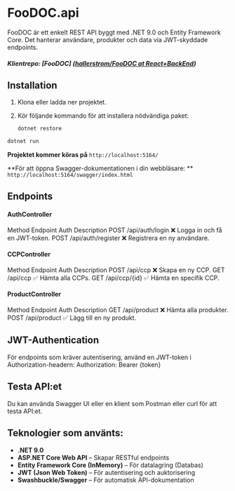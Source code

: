 # FooDOC.api

FooDOC är ett enkelt REST API byggt med .NET 9.0 och Entity Framework Core. Det hanterar användare, produkter och data via JWT-skyddade endpoints.

##### Klientrepo: [FooDOC] ([hallerstrom/FooDOC at React+BackEnd](https://github.com/hallerstrom/FooDOC/tree/React%2BBackEnd))

## Installation

1. Klona eller ladda ner projektet.
2. Kör följande kommando för att installera nödvändiga paket:

   ```bash
   dotnet restore
   ```

```bash
dotnet run
```

**Projektet kommer köras på** `http://localhost:5164/`

**För att öppna Swagger-dokumentationen i din webbläsare: ** `http://localhost:5164/swagger/index.html`

## Endpoints

#### AuthController

Method	Endpoint	    Auth	Description
POST	/api/auth/login	    ❌	        Logga in och få en JWT-token.
POST	/api/auth/register  ❌	        Registrera en ny användare.

#### CCPController

Method	Endpoint	Auth	Description
POST	/api/ccp	❌	Skapa en ny CCP.
GET	/api/ccp	✅	Hämta alla CCPs.
GET	/api/ccp/{id}	✅	Hämta en specifik CCP.

#### ProductController

Method	Endpoint	Auth	Description
GET	/api/product	❌	Hämta alla produkter.
POST	/api/product	✅	Lägg till en ny produkt.

## JWT-Authentication

För endpoints som kräver autentisering, använd en JWT-token i Authorization-headern:
Authorization: Bearer {token}

## Testa API:et

Du kan använda Swagger UI eller en klient som Postman eller curl för att testa API:et.

## Teknologier som använts:

- **.NET 9.0**
- **ASP.NET Core Web API** – Skapar RESTful endpoints
- **Entity Framework Core (InMemory)** – För datalagring (Databas)
- **JWT (Json Web Token)** – För autentisering och auktorisering
- **Swashbuckle/Swagger** – För automatisk API-dokumentation
